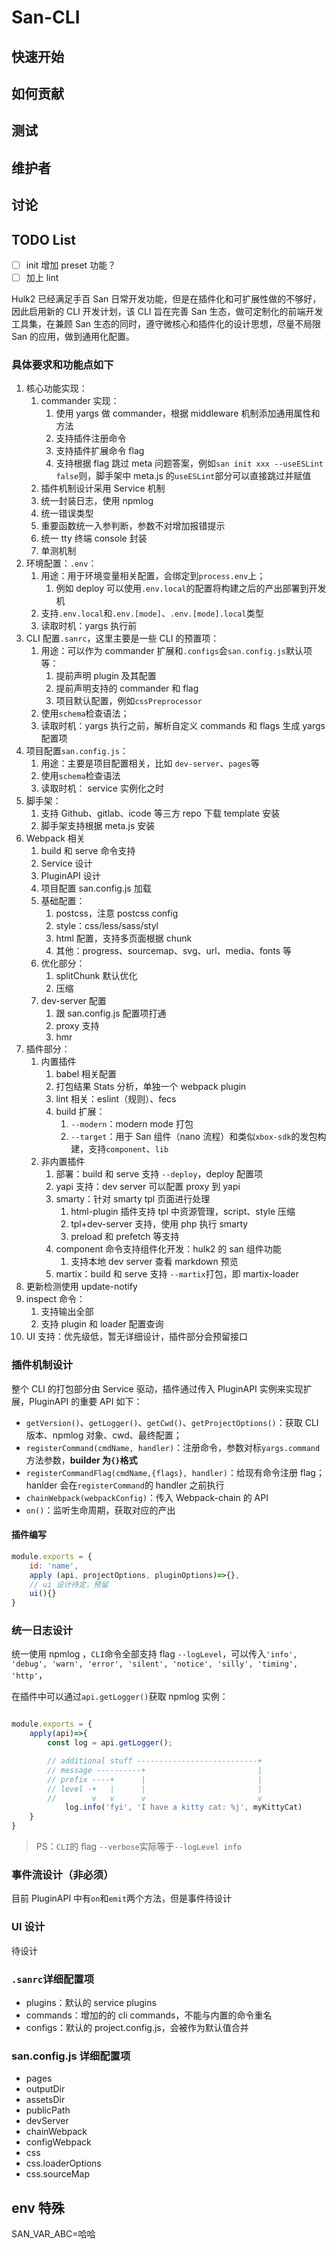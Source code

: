 # San-CLI

## 快速开始

## 如何贡献

## 测试

## 维护者



## 讨论

## TODO List

-   [ ] init 增加 preset 功能？
-   [ ] 加上 lint

Hulk2 已经满足手百 San 日常开发功能，但是在插件化和可扩展性做的不够好，因此启用新的 CLI 开发计划，该 CLI 旨在完善 San 生态，做可定制化的前端开发工具集，在兼顾 San 生态的同时，遵守微核心和插件化的设计思想，尽量不局限 San 的应用，做到通用化配置。




### 具体要求和功能点如下

1. 核心功能实现：
    1. commander 实现：
        1. 使用 yargs 做 commander，根据 middleware 机制添加通用属性和方法
        2. 支持插件注册命令
        3. 支持插件扩展命令 flag
        4. 支持根据 flag 跳过 meta 问题答案，例如`san init xxx --useESLint false`则，脚手架中 meta.js 的`useESLint`部分可以直接跳过并赋值
    2. 插件机制设计采用 Service 机制
    3. 统一封装日志，使用 npmlog
    4. 统一错误类型
    5. 重要函数统一入参判断，参数不对增加报错提示
    6. 统一 tty 终端 console 封装
    7. 单测机制
2. 环境配置：`.env`：
    1. 用途：用于环境变量相关配置，会绑定到`process.env`上；
        1. 例如 deploy 可以使用`.env.local`的配置将构建之后的产出部署到开发机
    2. 支持`.env.local`和`.env.[mode]`、`.env.[mode].local`类型
    3. 读取时机：yargs 执行前
3. CLI 配置`.sanrc`，这里主要是一些 CLI 的预置项：
    1. 用途：可以作为 commander 扩展和`.configs`会`san.config.js`默认项等：
        1. 提前声明 plugin 及其配置
        2. 提前声明支持的 commander 和 flag
        3. 项目默认配置，例如`cssPreprocessor`
    2. 使用`schema`检查语法；
    3. 读取时机：yargs 执行之前，解析自定义 commands 和 flags 生成 yargs 配置项
4. 项目配置`san.config.js`：
    1. 用途：主要是项目配置相关，比如 `dev-server`、`pages`等
    2. 使用`schema`检查语法
    3. 读取时机： service 实例化之时
5. 脚手架：
    1. 支持 Github、gitlab、icode 等三方 repo 下载 template 安装
    2. 脚手架支持根据 meta.js 安装
6. Webpack 相关
    1. build 和 serve 命令支持
    2. Service 设计
    3. PluginAPI 设计
    4. 项目配置 san.config.js 加载
    5. 基础配置：
        1. postcss，注意 postcss config
        2. style：css/less/sass/styl
        3. html 配置，支持多页面根据 chunk
        4. 其他：progress、sourcemap、svg、url、media、fonts 等
    6. 优化部分：
        1. splitChunk 默认优化
        2. 压缩
    7. dev-server 配置
        1. 跟 san.config.js 配置项打通
        2. proxy 支持
        3. hmr
7. 插件部分：
    1. 内置插件
        1. babel 相关配置
        2. 打包结果 Stats 分析，单独一个 webpack plugin
        3. lint 相关：eslint（规则）、fecs
        4. build 扩展：
            1. `--modern`：modern mode 打包
            2. `--target`：用于 San 组件（nano 流程）和类似`xbox-sdk`的发包构建，支持`component`、`lib`
    2. 非内置插件
        1. 部署：build 和 serve 支持 `--deploy`，deploy 配置项
        2. yapi 支持：dev server 可以配置 proxy 到 yapi
        3. smarty：针对 smarty tpl 页面进行处理
            1. html-plugin 插件支持 tpl 中资源管理，script、style 压缩
            2. tpl+dev-server 支持，使用 php 执行 smarty
            3. preload 和 prefetch 等支持
        4. component 命令支持组件化开发：hulk2 的 san 组件功能
            1. 支持本地 dev server 查看 markdown 预览
        5. martix：build 和 serve 支持 `--martix`打包，即 martix-loader
8. 更新检测使用 update-notify
9. inspect 命令：
    1. 支持输出全部
    2. 支持 plugin 和 loader 配置查询
10. UI 支持：优先级低，暂无详细设计，插件部分会预留接口

### 插件机制设计

整个 CLI 的打包部分由 Service 驱动，插件通过传入 PluginAPI 实例来实现扩展，PluginAPI 的重要 API 如下：

-   `getVersion()`、`getLogger()`、`getCwd()`、`getProjectOptions()`：获取 CLI 版本、npmlog 对象、cwd、最终配置；
-   `registerCommand(cmdName, handler)`：注册命令，参数对标`yargs.command`方法参数，**builder 为`{}`格式**
-   `registerCommandFlag(cmdName,{flags}, handler)`：给现有命令注册 flag；hanlder 会在`registerCommand`的 handler 之前执行
-   `chainWebpack(webpackConfig)`：传入 Webpack-chain 的 API
-   `on()`：监听生命周期，获取对应的产出

#### 插件编写

```js
module.exports = {
    id: 'name',
    apply (api, projectOptions, pluginOptions)=>{},
    // ui 设计待定，预留
    ui(){}
}
```

### 统一日志设计

统一使用 npmlog ，`CLI`命令全部支持 flag `--logLevel`，可以传入`'info', 'debug', 'warn', 'error', 'silent', 'notice', 'silly', 'timing', 'http'`，

在插件中可以通过`api.getLogger()`获取 npmlog 实例：

```js

module.exports = {
    apply(api)=>{
        const log = api.getLogger();

        // additional stuff ---------------------------+
        // message ----------+                         |
        // prefix ----+      |                         |
        // level -+   |      |                         |
        //        v   v      v                         v
            log.info('fyi', 'I have a kitty cat: %j', myKittyCat)
    }
}

```

> PS：`CLI`的 flag `--verbose`实际等于`--logLevel info`

### 事件流设计（非必须）

目前 PluginAPI 中有`on`和`emit`两个方法，但是事件待设计

### UI 设计

待设计

### `.sanrc`详细配置项

-   plugins：默认的 service plugins
-   commands：增加的的 cli commands，不能与内置的命令重名
-   configs：默认的 project.config.js，会被作为默认值合并

### san.config.js 详细配置项

-   pages
-   outputDir
-   assetsDir
-   publicPath
-   devServer
-   chainWebpack
-   configWebpack
-   css
-   css.loaderOptions
-   css.sourceMap

## env 特殊
SAN_VAR_ABC=哈哈
